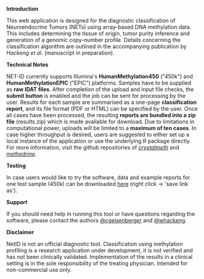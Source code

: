 **Introduction**

This web application is designed for the diagnostic classification of Neuroendocrine Tumors (NETs) using array-based
DNA methylation data. This includes determining the tissue of origin, tumor purity inference and generation of a genomic copy-number profile. Details concerning the classification algorithm are outlined in the accompanying publication by *Hackeng et al.* (manuscript in preparation).


**Technical Notes**

NET-ID currently supports Illumina's **HumanMethylation450** ("450k") and **HumanMethylationEPIC** ("EPIC") platforms. Samples have to be supplied as **raw IDAT files**. After completion of the upload and input file checks, the **submit button** is enabled and the job can be sent for processing by the user. Results for each sample are summarised as a one-page **classification report**, and its file format (PDF or HTML) can be specified by the user. Once all cases have been processed, the resulting **reports are bundled into a zip file** (results.zip) which is made available for download. Due to limitations in computational power, uploads will be limited to a **maximum of ten cases**. In case higher throughput is desired, users are suggested to either set up a local instance of the application or use the underlying R package directly. For more information, visit the github repositories of [*crystalmeth*](https://github.com/cgeisenberger/crystalmeth) and [*methedrine*](https://github.com/cgeisenberger/methedrine).


**Testing**

In case users would like to try the software, data and example reports for one test sample (450k) can be downloaded [here](https://www.dropbox.com/s/gdw0xaypbt88w9w/netid_test_450k.zip?dl=0) (right click -> 'save link as'). 


**Support**

If you should need help in running this tool or have questions regarding the software, please contact the authors [@cgeisenberger](https://github.com/cgeisenberger) and [@whackeng](https://github.com/whackeng).


**Disclaimer**

NetID is not an official diagnostic tool. Classification using methylation profiling is a research application under development, it is not verified and has not been clinically validated. Implementation of the results in a clinical setting is in the sole responsibility of the treating physician. Intended for non-commercial use only.

